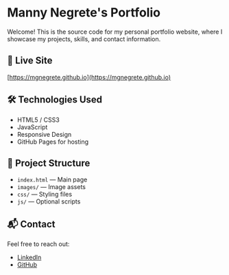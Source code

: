 # Manny Negrete's Portfolio

Welcome! This is the source code for my personal portfolio website, where I showcase my projects, skills, and contact information.

## 🚀 Live Site
[https://mgnegrete.github.io](https://mgnegrete.github.io)

## 🛠️ Technologies Used
- HTML5 / CSS3
- JavaScript
- Responsive Design
- GitHub Pages for hosting

## 📂 Project Structure
- `index.html` — Main page
- `images/` — Image assets
- `css/` — Styling files
- `js/` — Optional scripts

## 📬 Contact
Feel free to reach out:
- [LinkedIn](https://linkedin.com/in/mannynegrete)
- [GitHub](https://github.com/mgnegrete)